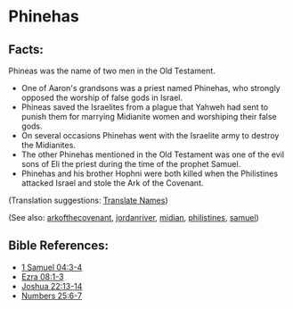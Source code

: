 # Phinehas #

## Facts: ##

Phineas was the name of two men in the Old Testament.

* One of Aaron's grandsons was a priest named Phinehas, who strongly opposed the worship of false gods in Israel.
* Phineas saved the Israelites from a plague that Yahweh had sent to punish them for marrying Midianite women and worshiping their false gods.
* On several occasions Phinehas went with the Israelite army to destroy the Midianites.
* The other Phinehas mentioned in the Old Testament was one of the evil sons of Eli the priest during the time of the prophet Samuel.
* Phinehas and his brother Hophni were both killed when the Philistines attacked Israel and stole the Ark of the Covenant.

(Translation suggestions: [Translate Names](https://git.door43.org/Door43/en-ta-translate-vol1/src/master/content/translate_names.md))

(See also: [arkofthecovenant](../other/arkofthecovenant.md), [jordanriver](../other/jordanriver.md), [midian](../other/midian.md), [philistines](../other/philistines.md), [samuel](../other/samuel.md))

## Bible References: ##

* [1 Samuel 04:3-4](https://door43.org/en/bible/notes/1sa/04/03)
* [Ezra 08:1-3](https://door43.org/en/bible/notes/ezr/08/01)
* [Joshua 22:13-14](https://door43.org/en/bible/notes/jos/22/13)
* [Numbers 25:6-7](https://door43.org/en/bible/notes/num/25/06)

